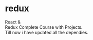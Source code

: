 # redux
 React &amp;<br> Redux Complete Course  with Projects.<br>
Till now i have updated all the dependies.